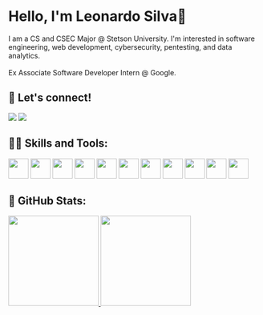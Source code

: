 # Hello, I'm Leonardo Silva👋
I am a CS and CSEC Major @ Stetson University. I'm interested in software engineering, web development, cybersecurity, pentesting, and data analytics. <br>
<br>Ex Associate Software Developer Intern @ Google. 
## 💼 Let's connect!
<a href = "mailto:lbezerracorreiadasil@stetson.edu"><img loading="lazy" src="https://img.shields.io/badge/Gmail-D14836?style=for-the-badge&logo=gmail&logoColor=white" target="_blank"></a>
<a href="https://www.linkedin.com/in/leonardo-bcsilva/" target="_blank"><img loading="lazy" src="https://img.shields.io/badge/-LinkedIn-%230077B5?style=for-the-badge&logo=linkedin&logoColor=white" target="_blank"></a>   


## 👨‍💻 Skills and Tools:
<div class="Skills">
<img src="https://cdn.jsdelivr.net/gh/devicons/devicon@latest/icons/java/java-original.svg" width="40" height="40"/> <img src="https://cdn.jsdelivr.net/gh/devicons/devicon@latest/icons/python/python-original.svg" width="40" height="40"/> <img src="https://cdn.jsdelivr.net/gh/devicons/devicon@latest/icons/cplusplus/cplusplus-original.svg" width="40" height="40"/> <img src="https://cdn.jsdelivr.net/gh/devicons/devicon@latest/icons/javascript/javascript-original.svg" width="40" height="40"/> <img src="https://cdn.jsdelivr.net/gh/devicons/devicon@latest/icons/html5/html5-original.svg" width="40" height="40"/> <img src="https://cdn.jsdelivr.net/gh/devicons/devicon@latest/icons/css3/css3-original.svg" width="40" height="40"/> <img src="https://cdn.jsdelivr.net/gh/devicons/devicon@latest/icons/vscode/vscode-original.svg" width="40" height="40"/> <img src="https://cdn.jsdelivr.net/gh/devicons/devicon@latest/icons/intellij/intellij-original.svg" width="40" height="40"/> <img src="https://cdn.jsdelivr.net/gh/devicons/devicon@latest/icons/pycharm/pycharm-original.svg" width="40" height="40"/> <img src="https://cdn.jsdelivr.net/gh/devicons/devicon@latest/icons/azure/azure-original.svg" width="40" height="40"/> <img src="https://cdn.jsdelivr.net/gh/devicons/devicon@latest/icons/postgresql/postgresql-original.svg" width="40" height="40"/>     
</div>

## 📰 GitHub Stats:
<div>
<a href="https://github.com/leobzr">
<img loading="lazy" height="180em" src="https://github-readme-stats.vercel.app/api/top-langs/?username=leobzr&layout=compact&langs_count=7&theme=dracula"/>
<img loading="lazy" height="180em" src="https://github-readme-stats.vercel.app/api?username=leobzr&show_icons=true&theme=dracula&include_all_commits=true&count_private=true"/>
</div>
          
          
          
          
          

          


